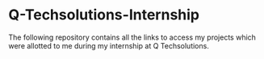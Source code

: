 # Q-Techsolutions-Internship
The following repository contains all the links to access my projects which were allotted to me during my internship at Q Techsolutions.
